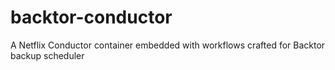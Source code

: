# backtor-conductor
A Netflix Conductor container embedded with workflows crafted for Backtor backup scheduler

